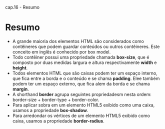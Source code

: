 cap.16 - Resumo

# Resumo

- A grande maioria dos elementos HTML são considerados como contêineres que podem guardar conteúdos ou outros contêineres. Este conceito em inglês é conhecido por box model.
- Todo contêiner possui uma propriedade chamada **box-size**, que é composto por duas medidas largura e altura respectivamente **width** e **height**.
- Todos elementos HTML que são caixas podem ter um espaço interno, que fica entre a borda e o conteúdo e se chama **padding**. Elee também podem ter um espaço externo, que fica alem da borda e se chama **margin**.
- A shorthand **border** agrupa seguintes propriedadesm nesta ordem: border-size + border-type + border-color.
- Para aplicar sobra em um elemento HTML5 exibido como uma caixa, usamos a propriedade **box-shadow**.
- Para arredondar os vértices de um elemento HTML5 exibido como caixa, usamos a propriedade **border-radius**.